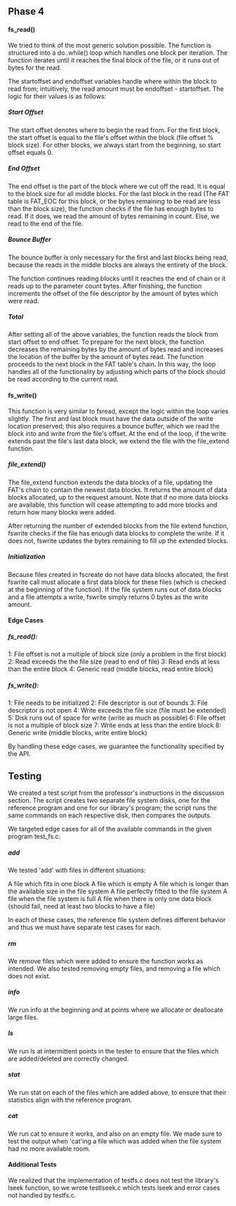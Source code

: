 ## Phase 4

#### fs_read()
We tried to think of the most generic solution possible. The function is structured into a do..while() loop which handles one block per iteration. The function iterates until it reaches the final block of the file, or it runs out of bytes for the read. 
 
The startoffset and endoffset variables handle where within the block to read
from; intuitively, the read amount must be endoffset - startoffset. The logic
for their values is as follows:

##### Start Offset
The start offset denotes where to begin the read from. For the first block, the start offset is equal to the file's offset within the block (file offset % block size). For other blocks, we always start from the beginning, so start offset equals 0.

##### End Offset
The end offset is the part of the block where we cut off the read. It is equal to the block size for all middle blocks. For the last block in the read (The FAT table is FAT_EOC for this block, or the bytes remaining to be read are less than the block size), the function checks if the file has enough bytes to read. If it does, we read the amount of bytes remaining in count. Else, we read to the end of the file.

##### Bounce Buffer
The bounce buffer is only necessary for the first and last blocks being read, because the reads in the middle blocks are always the entirety of the block.

The function continues reading blocks until it reaches the end of chain or it reads up to the parameter count bytes. After finishing, the function increments the offset of the file descriptor by the amount of bytes which were read.

##### Total
After setting all of the above variables, the function reads the block from start offset to end offset. To prepare for the next block, the function decreases the remaining bytes by the amount of bytes read and increases the location of the buffer by the amount of bytes read. The function proceeds to the next block in the FAT table's chain. In this way, the loop handles all of the functionality by adjusting which parts of the block should be read according to the current read.

#### fs_write()
This function is very similar to fsread, except the logic within the loop varies
slightly. The first and last block must have the data outside of the write
location preserved; this also requires a bounce buffer, which we read the
block into and write from the file's offset. At the end of the loop, if the write
extends past the file's last data block, we extend the file with the file_extend
function.

##### file_extend()
The file_extend function extends the data blocks of a file, updating the FAT's
chain to contain the newest data blocks. It returns the amount of data blocks
allocated, up to the request amount. Note that if no more data blocks are available, this function will cease attempting to add more blocks and return how many blocks were added.

After returning the number of extended blocks from the file extend function, fswrite checks if the file has enough data blocks to complete the write. If it does not, fswrite updates the bytes remaining to fill up the extended blocks.

##### Initialization
Because files created in fscreate do not have data blocks allocated, the first fswrite call must allocate a first data block for these files (which is checked at the beginning of the function). If the file system runs out of data blocks and a file attempts a write, fswrite simply returns 0 bytes as the write amount.

#### Edge Cases
##### fs_read():

1: File offset is not a multiple of block size (only a problem in the first block)
2: Read exceeds the the file size (read to end of file)
3: Read ends at less than the entire block
4: Generic read (middle blocks, read entire block)

##### fs_write():

1: File needs to be initialized
2: File descriptor is out of bounds
3: File descriptor is not open
4: Write exceeds the file size (file must be extended)
5: Disk runs out of space for write (write as much as possible)
6: File offset is not a multiple of block size
7: Write ends at less than the entire block
8: Generic write (middle blocks, write entire block)

By handling these edge cases, we guarantee the functionality specified by the API.

## Testing
We created a test script from the professor's instructions in the discussion
section. The script creates two separate file system disks, one for the
reference program and one for our library's program; the script runs the same
commands on each respective disk, then compares the outputs.

We targeted edge cases for all of the available commands in the given program
test_fs.c:

##### add
We tested 'add' with files in different situations:

A file which fits in one block
A file which is empty
A file which is longer than the available size in the file system
A file perfectly fitted to the file system
A file when the file system is full
A file when there is only one data block (should fail, need at least two blocks to have a file)

In each of these cases, the reference file system defines different behavior and thus we must have separate test cases for each.

##### rm
We remove files which were added to ensure the function works as intended. We also tested removing empty files, and removing a file which does not exist.

##### info
We run info at the beginning and at points where we allocate or deallocate large files.

##### ls
We run ls at intermittent points in the tester to ensure that the files which are added/deleted are correctly changed.

##### stat
We run stat on each of the files which are added above, to ensure that their statistics align with the reference program.

##### cat
We run cat to ensure it works, and also on an empty file. We made sure to test the output when 'cat'ing a file which was added when the file system had no more available room.


#### Additional Tests
We realized that the implementation of testfs.c does not test the
library's lseek function, so we wrote testlseek.c which tests lseek and error
cases not handled by testfs.c.
